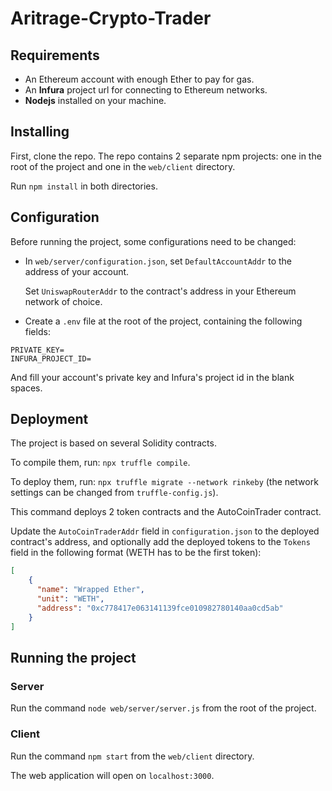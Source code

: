 # Aritrage-Crypto-Trader
## Requirements
* An Ethereum account with enough Ether to pay for gas.
* An **Infura** project url for connecting to Ethereum networks.
* **Nodejs** installed on your machine.
## Installing
First, clone the repo.
The repo contains 2 separate npm projects: one in the root of the project and one in the `web/client` directory.

Run `npm install` in both directories.
## Configuration
Before running the project, some configurations need to be changed:
* In `web/server/configuration.json`, set `DefaultAccountAddr` to the address of your account.

  Set `UniswapRouterAddr` to the contract's address in your Ethereum network of choice.
* Create a `.env` file at the root of the project, containing the following fields:
```
PRIVATE_KEY=
INFURA_PROJECT_ID=
```
And fill your account's private key and Infura's project id in the blank spaces.
## Deployment
The project is based on several Solidity contracts.

To compile them, run: `npx truffle compile`.

To deploy them, run: `npx truffle migrate --network rinkeby` (the network settings can be changed from `truffle-config.js`).

This command deploys 2 token contracts and the AutoCoinTrader contract.

Update the `AutoCoinTraderAddr` field in `configuration.json` to the deployed contract's address, and optionally add the deployed tokens to the `Tokens` field in the following format (WETH has to be the first token):
```json
[
    {
      "name": "Wrapped Ether",
      "unit": "WETH",
      "address": "0xc778417e063141139fce010982780140aa0cd5ab"
    }
]
```
## Running the project
### Server
Run the command `node web/server/server.js` from the root of the project.
### Client
Run the command `npm start` from the `web/client` directory.

The web application will open on `localhost:3000`.
